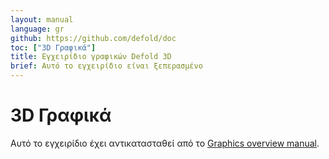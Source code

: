 ```yaml
---
layout: manual
language: gr
github: https://github.com/defold/doc
toc: ["3D Γραφικά"]
title: Εγχειρίδιο γραφικών Defold 3D
brief: Αυτό το εγχειρίδιο είναι ξεπερασμένο
---
```


# 3D Γραφικά


Αυτό το εγχειρίδιο έχει αντικατασταθεί από το [Graphics overview manual](/manuals/graphics).

